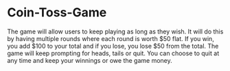 # Coin-Toss-Game
The game will allow users to keep playing as long as they wish. It will do this by having multiple rounds where each round is worth $50 flat. If you win, you add $100 to your total and if you lose, you lose $50 from the total. The game will keep prompting for heads, tails or quit. You can choose to quit at any time and keep your winnings or owe the game money.
